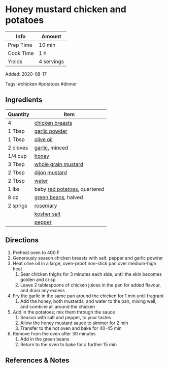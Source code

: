 # Honey mustard chicken and potatoes

| Info      | Amount     |
| --------- | ---------- |
| Prep Time | 10 min     |
| Cook Time | 1 h        |
| Yields    | 4 servings |

Added: 2020-08-17

Tags: #chicken #potatoes #dinner

## Ingredients

| Quantity | Item                                                              |
| -------- | ----------------------------------------------------------------- |
| 4        | [chicken breasts](../_ingredients/chicken%20breast.md)            |
| 1 Tbsp   | [garlic powder](../_ingredients/garlic-powder.md)                 |
| 1 Tbsp   | [olive oil](../_ingredients/olive%20oil.md)                       |
| 2 cloves | [garlic](../_ingredients/garlic.md), minced                       |
| 1/4 cup  | [honey](../_ingredients/honey.md)                                 |
| 3 Tbsp   | [whole grain mustard](../_ingredients/whole%20grain%20mustard.md) |
| 2 Tbsp   | [dijon mustard](../_ingredients/dijon%20mustard.md)               |
| 2 Tbsp   | [water](../_ingredients/water.md)                                 |
| 1 lbs    | baby [red potatoes](../_ingredients/red-potatoes.md), quartered   |
| 8 oz     | [green beans](../_ingredients/green%20beans.md), halved           |
| 2 sprigs | [rosemary](../_ingredients/rosemary.md)                           |
|          | [kosher salt](../_ingredients/kosher%20salt.md)                   |
|          | [pepper](../_ingredients/pepper.md)                               |

## Directions

1. Preheat oven to 400 F
2. Generously season chicken breasts with salt, pepper and garlic powder
3. Heat olive oil in a large, oven-proof non-stick pan over medium-high heat
   1. Sear chicken thighs for 3 minutes each side, until the skin becomes golden and crisp
   2. Leave 2 tablespoons of chicken juices in the pan for added flavour, and drain any excess
4. Fry the garlic in the same pan around the chicken for 1 min until fragrant
   1. Add the honey, both mustards, and water to the pan, mixing well, and combine all around the chicken
5. Add in the potatoes; mix them through the sauce
   1. Season with salt and pepper, to your tastes
   2. Allow the honey mustard sauce to simmer for 2 min
   3. Transfer to the hot oven and bake for 40-45 min
6. Remove from the oven after 30 minutes
   1. Add in the green beans
   2. Return to the oven to bake for a further 15 min

## References & Notes

[^1]: [Original recipe](https://cafedelites.com/honey-mustard-chicken-potatoes/)
